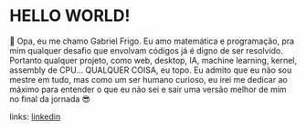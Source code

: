 # HELLO WORLD!
🧐 Opa, eu me chamo Gabriel Frigo. Eu amo matemática e programação, pra mim qualquer desafio que envolvam códigos já é digno de ser resolvido. Portanto qualquer projeto, como web, desktop, IA, machine learning, kernel, assembly de CPU... QUALQUER COISA, eu topo. Eu admito que eu não sou mestre em tudo, mas como um ser humano curioso, eu irei me dedicar ao máximo para entender o que eu não sei e sair uma versão melhor de mim no final da jornada 😎

links:
[linkedin](https://www.linkedin.com/in/gabriel-frigo-b6727b275)
